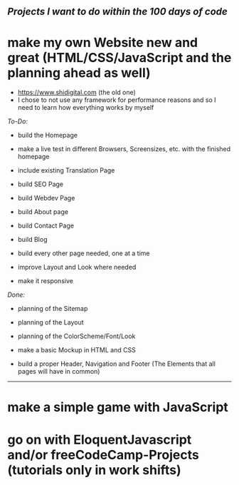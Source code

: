 ## *Projects I want to do within the 100 days of code*

# make my own Website new and great (HTML/CSS/JavaScript and the planning ahead as well)
- https://www.shidigital.com (the old one)
- I chose to not use any framework for performance reasons and so I need to learn how everything works by myself

*To-Do:*

- build the Homepage
- make a live test in different Browsers, Screensizes, etc. with the finished homepage

- include existing Translation Page
- build SEO Page
- build Webdev Page

- build About page
- build Contact Page
- build Blog 

- build every other page needed, one at a time
- improve Layout and Look where needed
- make it responsive


*Done:*
- planning of the Sitemap
- planning of the Layout
- planning of the ColorScheme/Font/Look

- make a basic Mockup in HTML and CSS
- build a proper Header, Navigation and Footer (The Elements that all pages will have in common)

-----


# make a simple game with JavaScript
# go on with EloquentJavascript and/or freeCodeCamp-Projects (tutorials only in work shifts)
